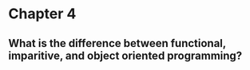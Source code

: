 # Chapter 4
## What is the difference between functional, imparitive, and object oriented programming?
